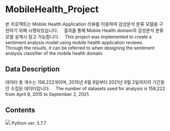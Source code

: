 # MobileHealth_Project
본 프로젝트는 Mobile Health Application 리뷰를 이용하여 감성분석 분류 모델을 구현하기 위해 시행되었습니다. 
결과를 통해 Mobile Health domain의 감성분석 분류 모델 설계시 참고 가능합니다. 
This project was implemented to create a sentiment analysis model using mobile health application reviews. 
Through the results, it can be referred to when designing the sentiment analysis classifier of the mobile health domain.

## Data Description
데이터 총 개수는 158,222개이며, 2015년 4월 8일부터 2021년 9월 2일까지의 기간동안 수집된 데이터입니다. 
The number of datasets used for analysis is 158,222 from April 8, 2015 to September 2, 2021.

## Contents
<img src="https://img.shields.io/badge/Python-3776AB?style=plastic&logo=Python&logoColor=white">
Python ver. 3.7.7
